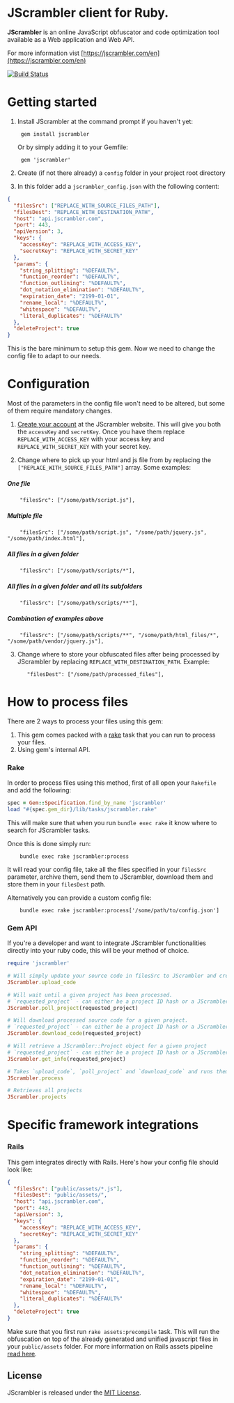 # JScrambler client for Ruby.

**JScrambler** is an online JavaScript obfuscator and code optimization tool available as a Web application and Web API.

For more information vist [https://jscrambler.com/en](https://jscrambler.com/en)

[![Build Status](https://travis-ci.org/joseairosa/ruby-jscrambler.svg)](https://travis-ci.org/joseairosa/ruby-jscrambler)

# Getting started

1. Install JScrambler at the command prompt if you haven't yet:

        gem install jscrambler

    Or by simply adding it to your Gemfile:
        
        gem 'jscrambler'
        
2. Create (if not there already) a `config` folder in your project root directory
3. In this folder add a `jscrambler_config.json` with the following content:
        
```json
{
  "filesSrc": ["REPLACE_WITH_SOURCE_FILES_PATH"],
  "filesDest": "REPLACE_WITH_DESTINATION_PATH",
  "host": "api.jscrambler.com",
  "port": 443,
  "apiVersion": 3,
  "keys": {
    "accessKey": "REPLACE_WITH_ACCESS_KEY",
    "secretKey": "REPLACE_WITH_SECRET_KEY"
  },
  "params": {
    "string_splitting": "%DEFAULT%",
    "function_reorder": "%DEFAULT%",
    "function_outlining": "%DEFAULT%",
    "dot_notation_elimination": "%DEFAULT%",
    "expiration_date": "2199-01-01",
    "rename_local": "%DEFAULT%",
    "whitespace": "%DEFAULT%",
    "literal_duplicates": "%DEFAULT%"
  },
  "deleteProject": true
}
```

This is the bare minimum to setup this gem. Now we need to change the config file to adapt to our needs.

# Configuration

Most of the parameters in the config file won't need to be altered, but some of them require mandatory changes.

1. [Create your account](https://jscrambler.com/en/account/signup) at the JScrambler website. This will give you both the `accessKey` and `secretKey`.
Once you have them replace `REPLACE_WITH_ACCESS_KEY` with your access key and `REPLACE_WITH_SECRET_KEY` with your secret key.

2. Change where to pick up your html and js file from by replacing the `["REPLACE_WITH_SOURCE_FILES_PATH"]` array. Some examples:

  ##### One file

        "filesSrc": ["/some/path/script.js"],

  ##### Multiple file

        "filesSrc": ["/some/path/script.js", "/some/path/jquery.js", "/some/path/index.html"],

  ##### All files in a given folder

        "filesSrc": ["/some/path/scripts/*"],

  ##### All files in a given folder and all its subfolders

        "filesSrc": ["/some/path/scripts/**"],

  ##### Combination of examples above

        "filesSrc": ["/some/path/scripts/**", "/some/path/html_files/*", "/some/path/vendor/jquery.js"],

3. Change where to store your obfuscated files after being processed by JScrambler by replacing `REPLACE_WITH_DESTINATION_PATH`. Example:

          "filesDest": ["/some/path/processed_files"], 

# How to process files

There are 2 ways to process your files using this gem:

1. This gem comes packed with a [rake](https://github.com/jimweirich/rake) task that you can run to process your files.
2. Using gem's internal API.

### Rake

In order to process files using this method, first of all open your `Rakefile` and add the following:

```ruby
spec = Gem::Specification.find_by_name 'jscrambler'
load "#{spec.gem_dir}/lib/tasks/jscrambler.rake"
```

This will make sure that when you run `bundle exec rake` it know where to search for JScrambler tasks.

Once this is done simply run:

        bundle exec rake jscrambler:process

It will read your config file, take all the files specified in your `filesSrc` parameter, archive them, send them to JScrambler, download them and store them in your `filesDest` path.

Alternatively you can provide a custom config file:

        bundle exec rake jscrambler:process['/some/path/to/config.json']
        
### Gem API

If you're a developer and want to integrate JScrambler functionalities directly into your ruby code, this will be your method of choice.

```ruby
require 'jscrambler'

# Will simply update your source code in filesSrc to JScrambler and create a new JScrambler::Project
JScrambler.upload_code

# Will wait until a given project has been processed. 
# `requested_project` - can either be a project ID hash or a JScrambler::Project
JScrambler.poll_project(requested_project)

# Will download processed source code for a given project.
# `requested_project` - can either be a project ID hash or a JScrambler::Project
JScrambler.download_code(requested_project)

# Will retrieve a JScrambler::Project object for a given project
# `requested_project` - can either be a project ID hash or a JScrambler::Project
JScrambler.get_info(requested_project)

# Takes `upload_code`, `poll_project` and `download_code` and runs them one of the other.
JScrambler.process

# Retrieves all projects
JScrambler.projects
```

# Specific framework integrations

### Rails

This gem integrates directly with Rails. Here's how your config file should look like:

```json
{
  "filesSrc": ["public/assets/*.js"],
  "filesDest": "public/assets/",
  "host": "api.jscrambler.com",
  "port": 443,
  "apiVersion": 3,
  "keys": {
    "accessKey": "REPLACE_WITH_ACCESS_KEY",
    "secretKey": "REPLACE_WITH_SECRET_KEY"
  },
  "params": {
    "string_splitting": "%DEFAULT%",
    "function_reorder": "%DEFAULT%",
    "function_outlining": "%DEFAULT%",
    "dot_notation_elimination": "%DEFAULT%",
    "expiration_date": "2199-01-01",
    "rename_local": "%DEFAULT%",
    "whitespace": "%DEFAULT%",
    "literal_duplicates": "%DEFAULT%"
  },
  "deleteProject": true
}
```

Make sure that you first run `rake assets:precompile` task. This will run the obfuscation on top of the already generated and unified javascript files in your `public/assets` folder. For more information on Rails assets pipeline [read here](http://guides.rubyonrails.org/asset_pipeline.html).

## License

JScrambler is released under the [MIT License](http://www.opensource.org/licenses/MIT).
